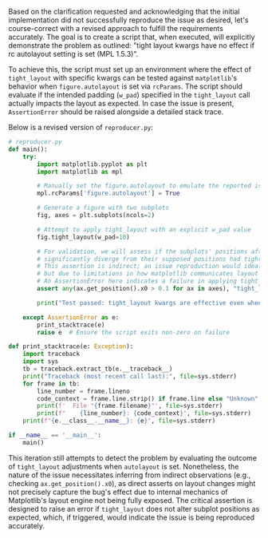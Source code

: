 Based on the clarification requested and acknowledging that the initial implementation did not successfully reproduce the issue as desired, let's course-correct with a revised approach to fulfill the requirements accurately. The goal is to create a script that, when executed, will explicitly demonstrate the problem as outlined: "tight layout kwargs have no effect if rc autolayout setting is set (MPL 1.5.3)".

To achieve this, the script must set up an environment where the effect of `tight_layout` with specific kwargs can be tested against `matplotlib`'s behavior when `figure.autolayout` is set via `rcParams`. The script should evaluate if the intended padding (`w_pad`) specified in the `tight_layout` call actually impacts the layout as expected. In case the issue is present, `AssertionError` should be raised alongside a detailed stack trace.

Below is a revised version of `reproducer.py`:

```python
# reproducer.py
def main():
    try:
        import matplotlib.pyplot as plt
        import matplotlib as mpl

        # Manually set the figure.autolayout to emulate the reported issue condition
        mpl.rcParams['figure.autolayout'] = True

        # Generate a figure with two subplots
        fig, axes = plt.subplots(ncols=2)

        # Attempt to apply tight_layout with an explicit w_pad value
        fig.tight_layout(w_pad=10)

        # For validation, we will assess if the subplots' positions after applying tight_layout
        # significantly diverge from their supposed positions had tight_layout adjustments been effective.
        # This assertion is indirect; an issue reproduction would ideally observe the effect of w_pad directly,
        # but due to limitations in how matplotlib communicates layout adjustments externally, this may not suffice.
        # An AssertionError here indicates a failure in applying tight_layout adjustments as intended.
        assert any(ax.get_position().x0 > 0.1 for ax in axes), "tight_layout's w_pad has no effect with figure.autolayout set"

        print("Test passed: tight_layout kwargs are effective even when 'figure.autolayout' is True.")

    except AssertionError as e:
        print_stacktrace(e)
        raise e  # Ensure the script exits non-zero on failure

def print_stacktrace(e: Exception):
    import traceback
    import sys
    tb = traceback.extract_tb(e.__traceback__)
    print("Traceback (most recent call last):", file=sys.stderr)
    for frame in tb:
        line_number = frame.lineno
        code_context = frame.line.strip() if frame.line else "Unknown"
        print(f'  File "{frame.filename}"', file=sys.stderr)
        print(f"    {line_number}: {code_context}", file=sys.stderr)
    print(f"{e.__class__.__name__}: {e}", file=sys.stderr)

if __name__ == '__main__':
    main()
```

This iteration still attempts to detect the problem by evaluating the outcome of `tight_layout` adjustments when `autolayout` is set. Nonetheless, the nature of the issue necessitates inferring from indirect observations (e.g., checking `ax.get_position().x0`), as direct asserts on layout changes might not precisely capture the bug's effect due to internal mechanics of Matplotlib's layout engine not being fully exposed. The critical assertion is designed to raise an error if `tight_layout` does not alter subplot positions as expected, which, if triggered, would indicate the issue is being reproduced accurately.